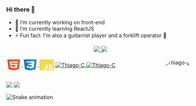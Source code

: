 ### Hi there 👋

- 🔭 I’m currently working on front-end 
- 🌱 I’m currently learning ReactJS
- ⚡ Fun fact: I'm also a guitarrist player and a forklift operator 🤣

<div align="center">
  <a href="https://github.com/ThiagoRazor">
  <img height="180em" src="https://github-readme-stats.vercel.app/api?username=ThiagoRazor&show_icons=true&theme=dark&include_all_commits=true&count_private=true"/>
  <img height="180em" src="https://github-readme-stats.vercel.app/api/top-langs/?username=ThiagoRazor&layout=compact&langs_count=7&theme=dark"/>
</div>

<div style="display: inline_block"><br>
  <img align="center" alt="Thiago-HTML" height="30" width="40" src="https://raw.githubusercontent.com/devicons/devicon/master/icons/html5/html5-original.svg">
  <img align="center" alt="Thiago-CSS" height="30" width="40" src="https://raw.githubusercontent.com/devicons/devicon/master/icons/css3/css3-original.svg">
  <img align="center" alt="Thiago-Js" height="30" width="40" src="https://raw.githubusercontent.com/devicons/devicon/master/icons/javascript/javascript-plain.svg">
  <img align="center" alt="Thiago-C" height="30" width="40" src="https://cdn.jsdelivr.net/gh/devicons/devicon/icons/c/c-original.svg" />     
  <img align="center" alt="Thiago-C" height="30" width="40" src="https://cdn.jsdelivr.net/gh/devicons/devicon/icons/bootstrap/bootstrap-original.svg" />
  <img align="right" alt="Thiago-pic" height="150" style="border-radius:50px;" src="https://instagram.fiza2-1.fna.fbcdn.net/v/t51.2885-15/317543271_3338677403066840_6036711785390375577_n.webp?stp=dst-jpg_e35&_nc_ht=instagram.fiza2-1.fna.fbcdn.net&_nc_cat=108&_nc_ohc=k2t8XfjJc20AX-yYDu7&tn=gf1Cy0Nj3aGPaEBn&edm=ACWDqb8BAAAA&ccb=7-5&ig_cache_key=Mjk4Mzk4NzIyNDU2ODMyNDg5Nw%3D%3D.2-ccb7-5&oh=00_AfDIEmjT3cgffNHINVYkXw50GwKAcwsQCNdGn7OdwXQ9xA&oe=63AECD2D&_nc_sid=1527a3">
</div>

##

<div> 
  <a href="https://instagram.com/thiago.razor" target="_blank"><img src="https://img.shields.io/badge/-Instagram-%23E4405F?style=for-the-badge&logo=instagram&logoColor=white" target="_blank"></a> 
  <a href = "mailto:thiago.silva@ice.ufjf.br"https://img.shields.io/badge/-Gmail-%23333?style=for-the-badge&logo=gmail&logoColor=white" target="_blank"></a>
  <a href="https://www.linkedin.com/in/thiago-de-oliveira-da-silva-806772255" target="_blank"><img src="https://img.shields.io/badge/-LinkedIn-%230077B5?style=for-the-badge&logo=linkedin&logoColor=white" target="_blank"></a> 
  
 
 ![Snake animation](https://github.com/ThiagoRazor/ThiagoRazor/blob/output/github-contribution-grid-snake.svg)
 
</div>


